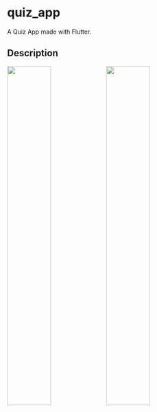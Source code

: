 # quiz_app

A Quiz App made with Flutter.

## Description

<img src="https://user-images.githubusercontent.com/46304263/153065423-a8a21af6-6f51-4684-b291-5bf730f94ceb.png" width="45%"></img> <img src="https://user-images.githubusercontent.com/46304263/153065446-bea5f5be-0212-43a8-a9e8-3e4a1cf55d29.png" width="45%"></img>
